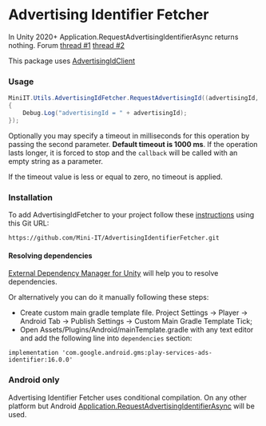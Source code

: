 # Advertising Identifier Fetcher

In Unity 2020+ Application.RequestAdvertisingIdentifierAsync returns nothing.
Forum [thread #1](https://forum.unity.com/threads/application-requestadvertisingidentifierasync-removed.972720/)
[thread #2](https://forum.unity.com/threads/application-requestadvertisingidentifierasync-and-unityads.1041748/)

This package uses [AdvertisingIdClient](https://developers.google.com/android/reference/com/google/android/gms/ads/identifier/AdvertisingIdClient)

### Usage
```csharp
MiniIT.Utils.AdvertisingIdFetcher.RequestAdvertisingId((advertisingId, trackingEnabled, error) =>
{
	Debug.Log("advertisingId = " + advertisingId);
});
```
Optionally you may specify a timeout in milliseconds for this operation by passing the second parameter. **Default timeout is 1000 ms**. If the operation lasts longer, it is forced to stop and the `callback` will be called with an empty string as a parameter.

If the timeout value is less or equal to zero, no timeout is applied.

### Installation
To add AdvertisingIdFetcher to your project follow these [instructions](https://docs.unity3d.com/Manual/upm-ui-giturl.html) using this Git URL:
```
https://github.com/Mini-IT/AdvertisingIdentifierFetcher.git
```

#### Resolving dependencies
[External Dependency Manager for Unity](https://developers.google.com/unity/archive#external_dependency_manager_for_unity) will help you to resolve dependencies.

Or alternatively you can do it manually following these steps:
- Create custom main gradle template file. Project Settings -> Player -> Android Tab -> Publish Settings -> Custom Main Gradle Template Tick;
- Open Assets/Plugins/Android/mainTemplate.gradle with any text editor and add the following line into `dependencies` section:
```
implementation 'com.google.android.gms:play-services-ads-identifier:16.0.0'
```

### Android only

Advertising Identifier Fetcher uses conditional compilation. On any other platform but Android [Application.RequestAdvertisingIdentifierAsync](https://docs.unity3d.com/ScriptReference/Application.RequestAdvertisingIdentifierAsync.html) will be used.
